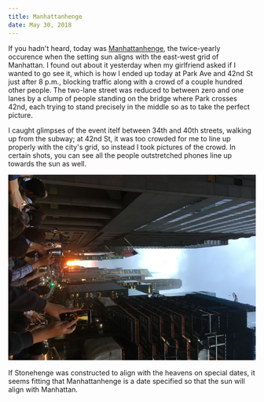 ```yaml
---
title: Manhattanhenge
date: May 30, 2018
---
```


If you hadn't heard, today was [Manhattanhenge][wiki], the twice-yearly occurence when the setting sun aligns with the east-west grid of Manhattan. I found out about it yesterday when my girlfriend asked if I wanted to go see it, which is how I ended up today at Park Ave and 42nd St just after 8 p.m., blocking traffic along with a crowd of a couple hundred other people. The two-lane street was reduced to between zero and one lanes by a clump of people standing on the bridge where Park crosses 42nd, each trying to stand precisely in the middle so as to take the perfect picture.

I caught glimpses of the event itelf between 34th and 40th streets, walking up from the subway; at 42nd St, it was too crowded for me to line up properly with the city's grid, so instead I took pictures of the crowd. In certain shots, you can see all the people outstretched phones line up towards the sun as well.

![Instagramhenge][manhattanhenge]

If Stonehenge was constructed to align with the heavens on special dates, it seems fitting that Manhattanhenge is a date specified so that the sun will align with Manhattan.

[wiki]: https://en.wikipedia.org/wiki/Manhattanhenge
[manhattanhenge]: /img/manhattanhenge.jpg